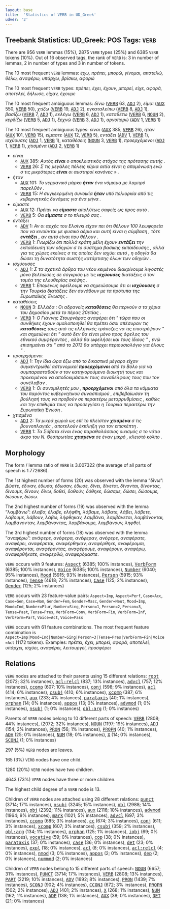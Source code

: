 ```yaml
---
layout: base
title:  'Statistics of VERB in UD_Greek'
udver: '2'
---
```


## Treebank Statistics: UD_Greek: POS Tags: `VERB`

There are 956 `VERB` lemmas (15%), 2875 `VERB` types (25%) and 6385 `VERB` tokens (10%).
Out of 16 observed tags, the rank of `VERB` is: 3 in number of lemmas, 2 in number of types and 3 in number of tokens.

The 10 most frequent `VERB` lemmas: <em>έχω, πρέπει, μπορώ, γίνομαι, αποτελώ, θέλω, αναφέρω, υπάρχω, βρίσκω, αφορώ</em>

The 10 most frequent `VERB` types:  <em>πρέπει, έχει, έχουν, μπορεί, είχε, αφορά, αποτελεί, δήλωσε, είχαν, έχουμε</em>

The 10 most frequent ambiguous lemmas: <em>δίνω</em> (<tt><a href="el-pos-VERB.html">VERB</a></tt> 63, <tt><a href="el-pos-ADJ.html">ADJ</a></tt> 2), <em>είμαι</em> (<tt><a href="el-pos-AUX.html">AUX</a></tt> 550, <tt><a href="el-pos-VERB.html">VERB</a></tt> 50), <em>χτίζω</em> (<tt><a href="el-pos-VERB.html">VERB</a></tt> 19, <tt><a href="el-pos-ADJ.html">ADJ</a></tt> 2), <em>εγκαταλείπω</em> (<tt><a href="el-pos-VERB.html">VERB</a></tt> 8, <tt><a href="el-pos-ADJ.html">ADJ</a></tt> 1), <em>βασίζω</em> (<tt><a href="el-pos-VERB.html">VERB</a></tt> 7, <tt><a href="el-pos-ADJ.html">ADJ</a></tt> 1), <em>εκλέγω</em> (<tt><a href="el-pos-VERB.html">VERB</a></tt> 6, <tt><a href="el-pos-ADJ.html">ADJ</a></tt> 1), <em>καταθέτω</em> (<tt><a href="el-pos-VERB.html">VERB</a></tt> 6, <tt><a href="el-pos-NOUN.html">NOUN</a></tt> 2), <em>κερδίζω</em> (<tt><a href="el-pos-VERB.html">VERB</a></tt> 5, <tt><a href="el-pos-ADJ.html">ADJ</a></tt> 1), <em>ξεχνώ</em> (<tt><a href="el-pos-VERB.html">VERB</a></tt> 3, <tt><a href="el-pos-ADJ.html">ADJ</a></tt> 1), <em>αργοπορώ</em> (<tt><a href="el-pos-ADV.html">ADV</a></tt> 1, <tt><a href="el-pos-VERB.html">VERB</a></tt> 1)

The 10 most frequent ambiguous types:  <em>είναι</em> (<tt><a href="el-pos-AUX.html">AUX</a></tt> 385, <tt><a href="el-pos-VERB.html">VERB</a></tt> 26), <em>ήταν</em> (<tt><a href="el-pos-AUX.html">AUX</a></tt> 101, <tt><a href="el-pos-VERB.html">VERB</a></tt> 15), <em>είμαστε</em> (<tt><a href="el-pos-AUX.html">AUX</a></tt> 12, <tt><a href="el-pos-VERB.html">VERB</a></tt> 5), <em>εντάξει</em> (<tt><a href="el-pos-ADV.html">ADV</a></tt> 1, <tt><a href="el-pos-VERB.html">VERB</a></tt> 1), <em>ισχύουσες</em> (<tt><a href="el-pos-ADJ.html">ADJ</a></tt> 1, <tt><a href="el-pos-VERB.html">VERB</a></tt> 1), <em>καταθέσεις</em> (<tt><a href="el-pos-NOUN.html">NOUN</a></tt> 3, <tt><a href="el-pos-VERB.html">VERB</a></tt> 1), <em>προερχόμενοι</em> (<tt><a href="el-pos-ADJ.html">ADJ</a></tt> 1, <tt><a href="el-pos-VERB.html">VERB</a></tt> 1), <em>χτισμένα</em> (<tt><a href="el-pos-ADJ.html">ADJ</a></tt> 2, <tt><a href="el-pos-VERB.html">VERB</a></tt> 1)


* <em>είναι</em>
  * <tt><a href="el-pos-AUX.html">AUX</a></tt> 385: <em>Αυτός <b>είναι</b> ο αποκλειστικός στόχος της πρότασης αυτής .</em>
  * <tt><a href="el-pos-VERB.html">VERB</a></tt> 26: <em>Σ τις μεγάλες πόλεις κύρια αιτία είναι η απομόνωση ενώ σ τις μικρότερες <b>είναι</b> οι αυστηροί κανόνες » .</em>
* <em>ήταν</em>
  * <tt><a href="el-pos-AUX.html">AUX</a></tt> 101: <em>Το γερμανικό μάρκο <b>ήταν</b> ένα νόμισμα με λαμπρό παρελθόν .</em>
  * <tt><a href="el-pos-VERB.html">VERB</a></tt> 15: <em>Η συγκεκριμένη συνοικία <b>ήταν</b> υπό πολιορκία από τις κυβερνητικές δυνάμεις για ένα μήνα .</em>
* <em>είμαστε</em>
  * <tt><a href="el-pos-AUX.html">AUX</a></tt> 12: <em>Πρέπει να <b>είμαστε</b> απολύτως σαφείς ως προς αυτό .</em>
  * <tt><a href="el-pos-VERB.html">VERB</a></tt> 5: <em>Θα <b>είμαστε</b> σ το πλευρό σας .</em>
* <em>εντάξει</em>
  * <tt><a href="el-pos-ADV.html">ADV</a></tt> 1: <em>Αν οι αρχές του Ελσίνκι είχαν πει ότι θέλουν 100 λεωφορεία που να κινούνται με φυσικό αέριο και αυτή είναι η σύμβαση , τότε <b>εντάξει</b> , αν αυτό είναι που θέλουν .</em>
  * <tt><a href="el-pos-VERB.html">VERB</a></tt> 1: <em>Γνωρίζω ότι πολλά κράτη μέλη έχουν <b>εντάξει</b> την εκπαίδευση των οδηγών σ το σύστημα βασικής εκπαίδευσης , αλλά για τις χώρες εκείνες σ τις οποίες δεν ισχύει αυτό , η οδηγία θα δώσει τη δυνατότητα σωστής κατάρτισης όλων των οδηγών .</em>
* <em>ισχύουσες</em>
  * <tt><a href="el-pos-ADJ.html">ADJ</a></tt> 1: <em>Σ τα σχετικά άρθρα του νέου κειμένου διακρίνουμε λιγοστές μόνο βελτιώσεις σε σύγκριση με τις <b>ισχύουσες</b> διατάξεις σ τον τομέα της ελευθερίας σκέψης .</em>
  * <tt><a href="el-pos-VERB.html">VERB</a></tt> 1: <em>Επομένως οφείλουμε να σημειώσουμε ότι οι <b>ισχύουσες</b> σ την Τουρκία διατάξεις δεν συνάδουν με τα πρότυπα της Ευρωπαϊκής Ένωσης .</em>
* <em>καταθέσεις</em>
  * <tt><a href="el-pos-NOUN.html">NOUN</a></tt> 3: <em>Ελλάδα : Οι αδρανείς <b>καταθέσεις</b> θα περνούν σ τα χέρια του Δημοσίου μετά το πέρας 20ετίας .</em>
  * <tt><a href="el-pos-VERB.html">VERB</a></tt> 1: <em>Ο Γιάννης Στουρνάρας αναφέρει ότι " τώρα που οι συνθήκες έχουν ομαλοποιηθεί θα πρέπει όσοι απέσυραν τις <b>καταθέσεις</b> τους από τις ελληνικές τράπεζες να τις επιστρέψουν " και σημειώνει ότι " αυτό δεν θα είναι μόνο προς όφελος του εθνικού συμφέροντος , αλλά θα ωφελήσει και τους ίδιους " , ενώ επισημαίνει ότι " από το 2013 θα υπάρχει περιουσιολόγιο για όλους " .</em>
* <em>προερχόμενοι</em>
  * <tt><a href="el-pos-ADJ.html">ADJ</a></tt> 1: <em>Την ίδια ώρα έξω από το δικαστικό μέγαρο είχαν συγκεντρωθεί αστυνομικοί <b>προερχόμενοι</b> από το Βόλο για να συμπαρασταθούν σ τον κατηγορούμενο διοικητή τους και προκειμένου να αποδοκιμάσουν τους συναδέλφους τους που τον συνέλαβαν .</em>
  * <tt><a href="el-pos-VERB.html">VERB</a></tt> 1: <em>Οι συνομιλητές μου , <b>προερχόμενοι</b> από όλα τα κόμματα του παρόντος κυβερνητικού συνασπισμού , επιβεβαίωσαν τη βούλησή τους να προβούν σε περαιτέρω μεταρρυθμίσεις , καθώς και την επιθυμία τους να προσεγγίσει η Τουρκία περαιτέρω την Ευρωπαϊκή Ένωση .</em>
* <em>χτισμένα</em>
  * <tt><a href="el-pos-ADJ.html">ADJ</a></tt> 2: <em>Τα μικρά χωριά ως επί το πλείστον <b>χτισμένα</b> σ τις βουνοπλαγιές , αποτελούν έκπληξη για τον επισκέπτη .</em>
  * <tt><a href="el-pos-VERB.html">VERB</a></tt> 1: <em>Τα Σύβοτα είναι ένας παραθαλάσσιος οικισμός σ το νότιο άκρο του Ν. Θεσπρωτίας <b>χτισμένα</b> σε έναν μικρό , κλειστό κόλπο .</em>

## Morphology

The form / lemma ratio of `VERB` is 3.007322 (the average of all parts of speech is 1.772686).

The 1st highest number of forms (20) was observed with the lemma “δίνω”: <em>Δώστε, έδιναν, έδωσα, έδωσαν, έδωσε, δίνει, δίνεται, δίνονται, δίνοντας, δίνουμε, δίνουν, δίνω, δοθεί, δοθούν, δόθηκε, δώσαμε, δώσει, δώσουμε, δώσουν, δώσω</em>.

The 2nd highest number of forms (19) was observed with the lemma “λαμβάνω”: <em>έλαβα, έλαβε, ελήφθη, λάβαμε, λάβατε, λάβει, λάβετε, λάβουμε, λάβουν, λάβω, λήφθηκαν, λαμβάνει, λαμβάνεται, λαμβάνονται, λαμβάνονταν, λαμβάνοντας, λαμβάνουμε, λαμβάνουν, ληφθεί</em>.

The 3rd highest number of forms (18) was observed with the lemma “αναφέρω”: <em>ανάφερε, ανέφερα, ανέφεραν, ανέφερε, αναφέρατε, αναφέρει, αναφέρεται, αναφέρθηκαν, αναφέρθηκε, αναφέρομαι, αναφέρονται, αναφέροντας, αναφέρουμε, αναφέρουν, αναφέρω, αναφερθήκατε, αναφερθώ, αναφερόμαστε</em>.

`VERB` occurs with 9 features: <tt><a href="el-feat-Aspect.html">Aspect</a></tt> (6385; 100% instances), <tt><a href="el-feat-VerbForm.html">VerbForm</a></tt> (6385; 100% instances), <tt><a href="el-feat-Voice.html">Voice</a></tt> (6385; 100% instances), <tt><a href="el-feat-Number.html">Number</a></tt> (6040; 95% instances), <tt><a href="el-feat-Mood.html">Mood</a></tt> (5915; 93% instances), <tt><a href="el-feat-Person.html">Person</a></tt> (5915; 93% instances), <tt><a href="el-feat-Tense.html">Tense</a></tt> (4618; 72% instances), <tt><a href="el-feat-Case.html">Case</a></tt> (125; 2% instances), <tt><a href="el-feat-Gender.html">Gender</a></tt> (125; 2% instances)

`VERB` occurs with 23 feature-value pairs: `Aspect=Imp`, `Aspect=Perf`, `Case=Acc`, `Case=Gen`, `Case=Nom`, `Gender=Fem`, `Gender=Masc`, `Gender=Neut`, `Mood=Imp`, `Mood=Ind`, `Number=Plur`, `Number=Sing`, `Person=1`, `Person=2`, `Person=3`, `Tense=Past`, `Tense=Pres`, `VerbForm=Conv`, `VerbForm=Fin`, `VerbForm=Inf`, `VerbForm=Part`, `Voice=Act`, `Voice=Pass`

`VERB` occurs with 61 feature combinations.
The most frequent feature combination is `Aspect=Imp|Mood=Ind|Number=Sing|Person=3|Tense=Pres|VerbForm=Fin|Voice=Act` (1172 tokens).
Examples: <em>πρέπει, έχει, μπορεί, αφορά, αποτελεί, υπάρχει, ισχύει, αναφέρει, λειτουργεί, προσφέρει</em>


## Relations

`VERB` nodes are attached to their parents using 15 different relations: <tt><a href="el-dep-root.html">root</a></tt> (2072; 32% instances), <tt><a href="el-dep-acl-relcl.html">acl:relcl</a></tt> (837; 13% instances), <tt><a href="el-dep-advcl.html">advcl</a></tt> (757; 12% instances), <tt><a href="el-dep-ccomp.html">ccomp</a></tt> (607; 10% instances), <tt><a href="el-dep-conj.html">conj</a></tt> (598; 9% instances), <tt><a href="el-dep-acl.html">acl</a></tt> (414; 6% instances), <tt><a href="el-dep-csubj.html">csubj</a></tt> (410; 6% instances), <tt><a href="el-dep-xcomp.html">xcomp</a></tt> (387; 6% instances), <tt><a href="el-dep-aux.html">aux</a></tt> (233; 4% instances), <tt><a href="el-dep-parataxis.html">parataxis</a></tt> (40; 1% instances), <tt><a href="el-dep-orphan.html">orphan</a></tt> (14; 0% instances), <tt><a href="el-dep-appos.html">appos</a></tt> (13; 0% instances), <tt><a href="el-dep-advmod.html">advmod</a></tt> (1; 0% instances), <tt><a href="el-dep-nsubj.html">nsubj</a></tt> (1; 0% instances), <tt><a href="el-dep-obl-arg.html">obl:arg</a></tt> (1; 0% instances)

Parents of `VERB` nodes belong to 10 different parts of speech: <tt><a href="el-pos-VERB.html">VERB</a></tt> (2808; 44% instances),  (2072; 32% instances), <tt><a href="el-pos-NOUN.html">NOUN</a></tt> (1197; 19% instances), <tt><a href="el-pos-ADJ.html">ADJ</a></tt> (154; 2% instances), <tt><a href="el-pos-PRON.html">PRON</a></tt> (56; 1% instances), <tt><a href="el-pos-PROPN.html">PROPN</a></tt> (40; 1% instances), <tt><a href="el-pos-ADV.html">ADV</a></tt> (25; 0% instances), <tt><a href="el-pos-NUM.html">NUM</a></tt> (18; 0% instances), <tt><a href="el-pos-X.html">X</a></tt> (14; 0% instances), <tt><a href="el-pos-SCONJ.html">SCONJ</a></tt> (1; 0% instances)

297 (5%) `VERB` nodes are leaves.

165 (3%) `VERB` nodes have one child.

1280 (20%) `VERB` nodes have two children.

4643 (73%) `VERB` nodes have three or more children.

The highest child degree of a `VERB` node is 13.

Children of `VERB` nodes are attached using 28 different relations: <tt><a href="el-dep-punct.html">punct</a></tt> (3714; 17% instances), <tt><a href="el-dep-nsubj.html">nsubj</a></tt> (3245; 15% instances), <tt><a href="el-dep-obl.html">obl</a></tt> (2988; 14% instances), <tt><a href="el-dep-obj.html">obj</a></tt> (2392; 11% instances), <tt><a href="el-dep-aux.html">aux</a></tt> (2116; 10% instances), <tt><a href="el-dep-advmod.html">advmod</a></tt> (1964; 9% instances), <tt><a href="el-dep-mark.html">mark</a></tt> (1021; 5% instances), <tt><a href="el-dep-advcl.html">advcl</a></tt> (697; 3% instances), <tt><a href="el-dep-ccomp.html">ccomp</a></tt> (685; 3% instances), <tt><a href="el-dep-cc.html">cc</a></tt> (674; 3% instances), <tt><a href="el-dep-conj.html">conj</a></tt> (611; 3% instances), <tt><a href="el-dep-xcomp.html">xcomp</a></tt> (607; 3% instances), <tt><a href="el-dep-csubj.html">csubj</a></tt> (359; 2% instances), <tt><a href="el-dep-obl-arg.html">obl:arg</a></tt> (134; 1% instances), <tt><a href="el-dep-orphan.html">orphan</a></tt> (125; 1% instances), <tt><a href="el-dep-iobj.html">iobj</a></tt> (69; 0% instances), <tt><a href="el-dep-vocative.html">vocative</a></tt> (59; 0% instances), <tt><a href="el-dep-cop.html">cop</a></tt> (38; 0% instances), <tt><a href="el-dep-parataxis.html">parataxis</a></tt> (37; 0% instances), <tt><a href="el-dep-case.html">case</a></tt> (36; 0% instances), <tt><a href="el-dep-det.html">det</a></tt> (23; 0% instances), <tt><a href="el-dep-expl.html">expl</a></tt> (18; 0% instances), <tt><a href="el-dep-acl.html">acl</a></tt> (8; 0% instances), <tt><a href="el-dep-acl-relcl.html">acl:relcl</a></tt> (4; 0% instances), <tt><a href="el-dep-nmod.html">nmod</a></tt> (3; 0% instances), <tt><a href="el-dep-appos.html">appos</a></tt> (2; 0% instances), <tt><a href="el-dep-dep.html">dep</a></tt> (2; 0% instances), <tt><a href="el-dep-nummod.html">nummod</a></tt> (2; 0% instances)

Children of `VERB` nodes belong to 15 different parts of speech: <tt><a href="el-pos-NOUN.html">NOUN</a></tt> (6657; 31% instances), <tt><a href="el-pos-PUNCT.html">PUNCT</a></tt> (3714; 17% instances), <tt><a href="el-pos-VERB.html">VERB</a></tt> (2808; 13% instances), <tt><a href="el-pos-PART.html">PART</a></tt> (2219; 10% instances), <tt><a href="el-pos-ADV.html">ADV</a></tt> (1692; 8% instances), <tt><a href="el-pos-PRON.html">PRON</a></tt> (1439; 7% instances), <tt><a href="el-pos-SCONJ.html">SCONJ</a></tt> (902; 4% instances), <tt><a href="el-pos-CCONJ.html">CCONJ</a></tt> (672; 3% instances), <tt><a href="el-pos-PROPN.html">PROPN</a></tt> (502; 2% instances), <tt><a href="el-pos-ADJ.html">ADJ</a></tt> (401; 2% instances), <tt><a href="el-pos-X.html">X</a></tt> (268; 1% instances), <tt><a href="el-pos-NUM.html">NUM</a></tt> (162; 1% instances), <tt><a href="el-pos-ADP.html">ADP</a></tt> (138; 1% instances), <tt><a href="el-pos-AUX.html">AUX</a></tt> (38; 0% instances), <tt><a href="el-pos-DET.html">DET</a></tt> (21; 0% instances)

